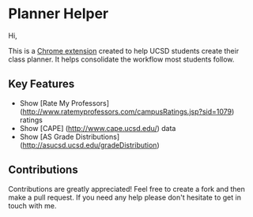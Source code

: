 # Planner Helper

Hi,

This is a [Chrome extension](http://goo.gl/8ZzYSM) created to help UCSD students create their class planner. It helps consolidate the workflow most students follow.

## Key Features
* Show [Rate My Professors] (http://www.ratemyprofessors.com/campusRatings.jsp?sid=1079) ratings
* Show [CAPE] (http://www.cape.ucsd.edu/) data
* Show [AS Grade Distributions] (http://asucsd.ucsd.edu/gradeDistribution)

## Contributions
Contributions are greatly appreciated! Feel free to create a fork and then make a pull request. If you need any help please don't hesitate to get in touch with me.

